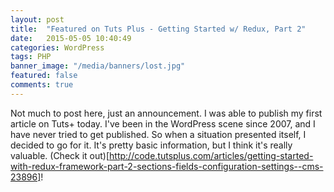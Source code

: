 ```yaml
---
layout: post
title:  "Featured on Tuts Plus - Getting Started w/ Redux, Part 2"
date:   2015-05-05 10:40:49
categories: WordPress
tags: PHP
banner_image: "/media/banners/lost.jpg"
featured: false
comments: true
---
```


Not much to post here, just an announcement. I was able to publish my first article on Tuts+ today. I've been in the WordPress scene since 2007, and I have never tried to get published. So when a situation presented itself, I decided to go for it. It's pretty basic information, but I think it's really valuable. (Check it out)[http://code.tutsplus.com/articles/getting-started-with-redux-framework-part-2-sections-fields-configuration-settings--cms-23896]!